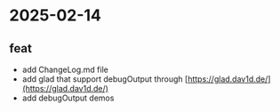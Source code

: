 # 2025-02-14
## feat
- add ChangeLog.md file
- add glad that support debugOutput through [https://glad.dav1d.de/](https://glad.dav1d.de/)
- add debugOutput demos